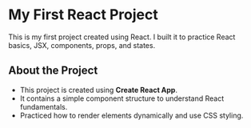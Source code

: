 # My First React Project

This is my first project created using React. I built it to practice React basics, JSX, components, props, and states.

## About the Project

- This project is created using **Create React App**.
- It contains a simple component structure to understand React fundamentals.
- Practiced how to render elements dynamically and use CSS styling.
